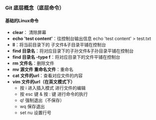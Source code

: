 

### Git 底层概念（底层命令）

#### 基础的Linux命令

- **clear**： 清除屏幕
- **echo 'test content'**：往控制台输出信息 echo 'test content' > test.txt
- **ll**：将当前目录下的 子文件&子目录平铺在控制台
- **find 目录名**：将对应目录下的子孙文件&子孙目录平铺在控制台
- **find 目录名 -type f**：将对应目录下的文件平铺在控制台
- **rm 文件名**：删除文件
- **mv 源文件 重命名文件**：重命名
- **cat 文件的url**：查看对应文件的内容
- **vim 文件的url（在英文模式下）**
  - 按 i 进入插入模式  进行文件的编辑
  - 按 esc 键 & 按 : 键   进行命令的执行
  - q!     强制退出（不保存）
  - wq   保存退出
  - set nu  设置行号

